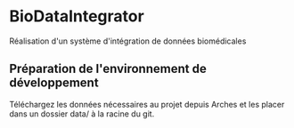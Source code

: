 # BioDataIntegrator

Réalisation d'un système d'intégration de données biomédicales

## Préparation de l'environnement de développement

Téléchargez les données nécessaires au projet depuis Arches et les placer dans un dossier data/ à la racine du git.